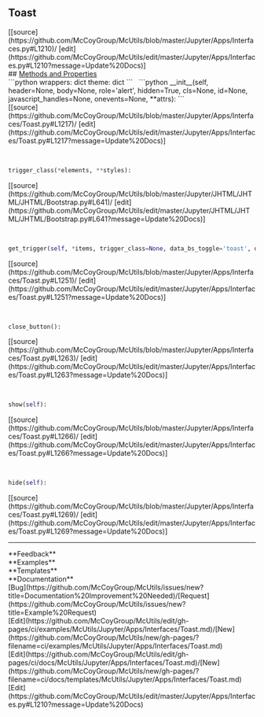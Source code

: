 ## <a id="McUtils.Jupyter.Apps.Interfaces.Toast">Toast</a> 

<div class="docs-source-link" markdown="1">
[[source](https://github.com/McCoyGroup/McUtils/blob/master/Jupyter/Apps/Interfaces.py#L1210)/
[edit](https://github.com/McCoyGroup/McUtils/edit/master/Jupyter/Apps/Interfaces.py#L1210?message=Update%20Docs)]
</div>









<div class="collapsible-section">
 <div class="collapsible-section collapsible-section-header" markdown="1">
## <a class="collapse-link" data-toggle="collapse" href="#methods" markdown="1"> Methods and Properties</a> <a class="float-right" data-toggle="collapse" href="#methods"><i class="fa fa-chevron-down"></i></a>
 </div>
 <div class="collapsible-section collapsible-section-body collapse show" id="methods" markdown="1">
 ```python
wrappers: dict
theme: dict
```
<a id="McUtils.Jupyter.Apps.Interfaces.Toast.__init__" class="docs-object-method">&nbsp;</a> 
```python
__init__(self, header=None, body=None, role='alert', hidden=True, cls=None, id=None, javascript_handles=None, onevents=None, **attrs): 
```
<div class="docs-source-link" markdown="1">
[[source](https://github.com/McCoyGroup/McUtils/blob/master/Jupyter/Apps/Interfaces/Toast.py#L1217)/
[edit](https://github.com/McCoyGroup/McUtils/edit/master/Jupyter/Apps/Interfaces/Toast.py#L1217?message=Update%20Docs)]
</div>


<a id="McUtils.Jupyter.JHTML.JHTML.JHTML.Bootstrap.Button" class="docs-object-method">&nbsp;</a> 
```python
trigger_class(*elements, **styles): 
```
<div class="docs-source-link" markdown="1">
[[source](https://github.com/McCoyGroup/McUtils/blob/master/Jupyter/JHTML/JHTML/JHTML/Bootstrap.py#L641)/
[edit](https://github.com/McCoyGroup/McUtils/edit/master/Jupyter/JHTML/JHTML/JHTML/Bootstrap.py#L641?message=Update%20Docs)]
</div>


<a id="McUtils.Jupyter.Apps.Interfaces.Toast.get_trigger" class="docs-object-method">&nbsp;</a> 
```python
get_trigger(self, *items, trigger_class=None, data_bs_toggle='toast', data_bs_target=None, **attrs): 
```
<div class="docs-source-link" markdown="1">
[[source](https://github.com/McCoyGroup/McUtils/blob/master/Jupyter/Apps/Interfaces/Toast.py#L1251)/
[edit](https://github.com/McCoyGroup/McUtils/edit/master/Jupyter/Apps/Interfaces/Toast.py#L1251?message=Update%20Docs)]
</div>


<a id="McUtils.Jupyter.Apps.Interfaces.Toast.close_button" class="docs-object-method">&nbsp;</a> 
```python
close_button(): 
```
<div class="docs-source-link" markdown="1">
[[source](https://github.com/McCoyGroup/McUtils/blob/master/Jupyter/Apps/Interfaces/Toast.py#L1263)/
[edit](https://github.com/McCoyGroup/McUtils/edit/master/Jupyter/Apps/Interfaces/Toast.py#L1263?message=Update%20Docs)]
</div>


<a id="McUtils.Jupyter.Apps.Interfaces.Toast.show" class="docs-object-method">&nbsp;</a> 
```python
show(self): 
```
<div class="docs-source-link" markdown="1">
[[source](https://github.com/McCoyGroup/McUtils/blob/master/Jupyter/Apps/Interfaces/Toast.py#L1266)/
[edit](https://github.com/McCoyGroup/McUtils/edit/master/Jupyter/Apps/Interfaces/Toast.py#L1266?message=Update%20Docs)]
</div>


<a id="McUtils.Jupyter.Apps.Interfaces.Toast.hide" class="docs-object-method">&nbsp;</a> 
```python
hide(self): 
```
<div class="docs-source-link" markdown="1">
[[source](https://github.com/McCoyGroup/McUtils/blob/master/Jupyter/Apps/Interfaces/Toast.py#L1269)/
[edit](https://github.com/McCoyGroup/McUtils/edit/master/Jupyter/Apps/Interfaces/Toast.py#L1269?message=Update%20Docs)]
</div>
 </div>
</div>












---


<div markdown="1" class="text-secondary">
<div class="container">
  <div class="row">
   <div class="col" markdown="1">
**Feedback**   
</div>
   <div class="col" markdown="1">
**Examples**   
</div>
   <div class="col" markdown="1">
**Templates**   
</div>
   <div class="col" markdown="1">
**Documentation**   
</div>
   <div class="col" markdown="1">
   
</div>
   <div class="col" markdown="1">
   
</div>
   <div class="col" markdown="1">
   
</div>
</div>
  <div class="row">
   <div class="col" markdown="1">
[Bug](https://github.com/McCoyGroup/McUtils/issues/new?title=Documentation%20Improvement%20Needed)/[Request](https://github.com/McCoyGroup/McUtils/issues/new?title=Example%20Request)   
</div>
   <div class="col" markdown="1">
[Edit](https://github.com/McCoyGroup/McUtils/edit/gh-pages/ci/examples/McUtils/Jupyter/Apps/Interfaces/Toast.md)/[New](https://github.com/McCoyGroup/McUtils/new/gh-pages/?filename=ci/examples/McUtils/Jupyter/Apps/Interfaces/Toast.md)   
</div>
   <div class="col" markdown="1">
[Edit](https://github.com/McCoyGroup/McUtils/edit/gh-pages/ci/docs/McUtils/Jupyter/Apps/Interfaces/Toast.md)/[New](https://github.com/McCoyGroup/McUtils/new/gh-pages/?filename=ci/docs/templates/McUtils/Jupyter/Apps/Interfaces/Toast.md)   
</div>
   <div class="col" markdown="1">
[Edit](https://github.com/McCoyGroup/McUtils/edit/master/Jupyter/Apps/Interfaces.py#L1210?message=Update%20Docs)   
</div>
   <div class="col" markdown="1">
   
</div>
   <div class="col" markdown="1">
   
</div>
   <div class="col" markdown="1">
   
</div>
</div>
</div>
</div>